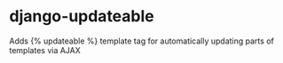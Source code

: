 django-updateable
=================

Adds {% updateable %} template tag for automatically updating parts of templates via AJAX
